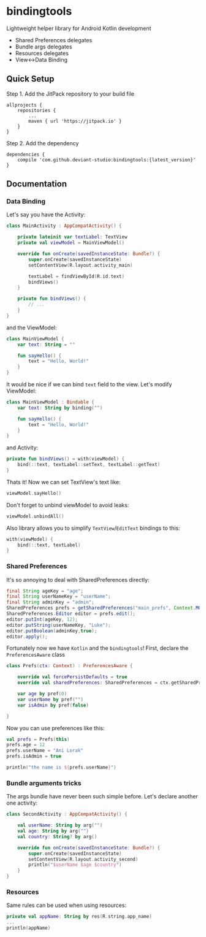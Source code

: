 # bindingtools
Lightweight helper library for Android Kotlin development
- Shared Preferences delegates
- Bundle args delegates
- Resources delegates
- View<->Data Binding

## Quick Setup
Step 1. Add the JitPack repository to your build file
```
allprojects {
    repositories {
        ...
        maven { url 'https://jitpack.io' }
    }
}
```

Step 2. Add the dependency
```
dependencies {
    compile 'com.github.deviant-studio:bindingtools:{latest_version}'
}
```

## Documentation

### Data Binding
Let's say you have the Activity:
```kotlin
class MainActivity : AppCompatActivity() {

    private lateinit var textLabel: TextView
    private val viewModel = MainViewModel()

    override fun onCreate(savedInstanceState: Bundle?) {
        super.onCreate(savedInstanceState)
        setContentView(R.layout.activity_main)

        textLabel = findViewById(R.id.text)
        bindViews()
    }

    private fun bindViews() {
        // ...
    }
}
```
and the ViewModel:
```kotlin
class MainViewModel {
    var text: String = ""

    fun sayHello() {
        text = "Hello, World!"
    }
}
```
It would be nice if we can bind `text` field to the view. Let's modify ViewModel:
```kotlin
class MainViewModel : Bindable {
    var text: String by binding("")

    fun sayHello() {
        text = "Hello, World!"
    }
}
```
and Activity:
```kotlin
private fun bindViews() = with(viewModel) {
    bind(::text, textLabel::setText, textLabel::getText)
}
```
Thats it! Now we can set TextView's text like:
```kotlin
viewModel.sayHello()
```
Don't forget to unbind viewModel to avoid leaks:
```kotlin
viewModel.unbindAll()
```
Also library allows you to simplify `TextView`/`EditText` bindings to this:
```kotlin
with(viewModel) {
    bind(::text, textLabel)
}
```

### Shared Preferences
It's so annoying to deal with SharedPreferences directly:
```java
final String ageKey = "age";
final String userNameKey = "userName";
final String adminKey = "admin";
SharedPreferences prefs = getSharedPreferences("main_prefs", Context.MODE_PRIVATE);
SharedPreferences.Editor editor = prefs.edit();
editor.putInt(ageKey, 12);
editor.putString(userNameKey, "Luke");
editor.putBoolean(adminKey,true);
editor.apply();
```
Fortunately now we have `Kotlin` and the `bindingtools`!
First, declare the `PreferencesAware` class
```kotlin
class Prefs(ctx: Context) : PreferencesAware {

    override val forcePersistDefaults = true
    override val sharedPreferences: SharedPreferences = ctx.getSharedPreferences("main_prefs", Context.MODE_PRIVATE)

    var age by pref(0)
    var userName by pref("")
    var isAdmin by pref(false)

}
```
Now you can use preferences like this:
```kotlin
val prefs = Prefs(this)
prefs.age = 12
prefs.userName = "Ani Lorak"
prefs.isAdmin = true

println("the name is ${prefs.userName}")
```

### Bundle arguments tricks
The args bundle have never been such simple before. Let's declare another one activity:
```kotlin
class SecondActivity : AppCompatActivity() {

    val userName: String by arg("")
    val age: String by arg("")
    val country: String? by arg()

    override fun onCreate(savedInstanceState: Bundle?) {
        super.onCreate(savedInstanceState)
        setContentView(R.layout.activity_second)
        println("$userName $age $country")
    }
}

```

### Resources
Same rules can be used when using resources:
 ```kotlin
private val appName: String by res(R.string.app_name)
...
println(appName)
 ```